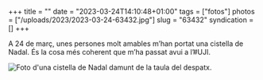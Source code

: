 +++
title = ""
date = "2023-03-24T14:10:48+01:00"
tags = ["fotos"]
photos = ["/uploads/2023/2023-03-24-63432.jpg"]
slug = "63432"
syndication = []
+++

A 24 de març, unes persones molt amables m’han portat una cistella de Nadal. És la cosa més coherent que m’ha passat avui a l’#UJI.

<img alt="Foto d'una cistella de Nadal damunt de la taula del despatx." src="/uploads/2023/2023-03-24-63432.jpg">
